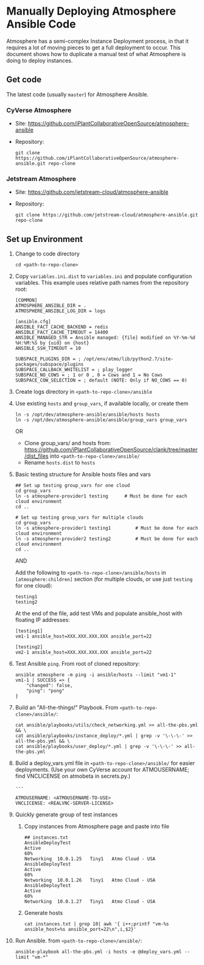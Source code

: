 # Manually Deploying Atmosphere Ansible Code

Atmosphere has a semi-complex Instance Deployment process, in that it requires a lot of moving pieces to get a full deployment to occur.  This document shows how to duplicate a manual test of what Atmosphere is doing to deploy instances.

## Get code

The latest code (usually `master`) for Atmosphere Ansible.

### CyVerse Atmosphere

* Site: <https://github.com/iPlantCollaborativeOpenSource/atmosphere-ansible>
* Repository:

	```
	git clone https://github.com/iPlantCollaborativeOpenSource/atmosphere-ansible.git repo-clone
	```

### Jetstream Atmosphere

* Site: <https://github.com/jetstream-cloud/atmosphere-ansible>
* Repository:

	```
	git clone https://github.com/jetstream-cloud/atmosphere-ansible.git repo-clone
	```

## Set up Environment

1. Change to code directory

	```
	cd <path-to-repo-clone>
	```

1. Copy `variables.ini.dist` to `variables.ini` and populate configuration variables. This example uses relative path names from the repository root:

	```
	[COMMON]
	ATMOSPHERE_ANSIBLE_DIR = .
	ATMOSPHERE_ANSIBLE_LOG_DIR = logs

	[ansible.cfg]
	ANSIBLE_FACT_CACHE_BACKEND = redis
	ANSIBLE_FACT_CACHE_TIMEOUT = 14400
	ANSIBLE_MANAGED_STR = Ansible managed: {file} modified on %Y-%m-%d %H:%M:%S by {uid} on {host}
	ANSIBLE_SSH_TIMEOUT = 10

	SUBSPACE_PLUGINS_DIR = ; /opt/env/atmo/lib/python2.7/site-packages/subspace/plugins
	SUBSPACE_CALLBACK_WHITELIST = ; play_logger
	SUBSPACE_NO_COWS = ; 1 or 0 , 0 = Cows and 1 = No Cows
	SUBSPACE_COW_SELECTION = ; default (NOTE: Only if NO_COWS == 0)
	```

1. Create logs directory in `<path-to-repo-clone>/ansible`

1. Use existing `hosts` and `group_vars`, if available locally, or create them

	```
	ln -s /opt/dev/atmosphere-ansible/ansible/hosts hosts
	ln -s /opt/dev/atmosphere-ansible/ansible/group_vars group_vars
	```

	OR

	- Clone group_vars/ and hosts from: <https://github.com/iPlantCollaborativeOpenSource/clank/tree/master/dist_files> into `<path-to-repo-clone>/ansible/`
	- Rename `hosts.dist` to `hosts`

1. Basic testing structure for Ansible hosts files and vars

	```
	## Set up testing group_vars for one cloud
	cd group_vars
	ln -s atmosphere-provider1 testing 		# Must be done for each cloud environment
	cd ..

	# Set up testing group_vars for multiple clouds
	cd group_vars
	ln -s atmosphere-provider1 testing1 		# Must be done for each cloud environment
	ln -s atmosphere-provider2 testing2 		# Must be done for each cloud environment
	cd ..

	```

	AND

	Add the following to `<path-to-repo-clone>/ansible/hosts` in `[atmosphere:children]` section (for multiple clouds, or use just `testing` for one cloud):
	```
	testing1
	testing2
	```
	At the end of the file, add test VMs and populate ansible_host with floating IP addresses:
	```
	[testing1]
	vm1-1 ansible_host=XXX.XXX.XXX.XXX ansible_port=22

	[testing2]
	vm2-1 ansible_host=XXX.XXX.XXX.XXX ansible_port=22
	```

1. Test Ansible `ping`. From root of cloned repository:

	```
	ansible atmosphere -m ping -i ansible/hosts --limit "vm1-1"
	vm1-1 | SUCCESS => {
	    "changed": false,
	    "ping": "pong"
	}
	```

1. Build an "All-the-things!" Playbook. From `<path-to-repo-clone>/ansible/`:

	```
	cat ansible/playbooks/utils/check_networking.yml >> all-the-pbs.yml && \
	cat ansible/playbooks/instance_deploy/*.yml | grep -v '\-\-\-' >> all-the-pbs.yml && \
	cat ansible/playbooks/user_deploy/*.yml | grep -v '\-\-\-' >> all-the-pbs.yml
	```

1. Build a deploy_vars.yml file in `<path-to-repo-clone>/ansible/` for easier deployments. (Use your own CyVerse account for ATMOUSERNAME; find VNCLICENSE on atmobeta in secrets.py.)

	```
	---

	ATMOUSERNAME: <ATMOUSERNAME-TO-USE>
	VNCLICENSE: <REALVNC-SERVER-LICENSE>
	```

1. Quickly generate group of test instances
	1. Copy instances from Atmosphere page and paste into file

		```
		## instances.txt
		AnsibleDeployTest
		Active
		60%
		Networking  10.0.1.25   Tiny1   Atmo Cloud - USA
		AnsibleDeployTest
		Active
		60%
		Networking  10.0.1.26   Tiny1   Atmo Cloud - USA
		AnsibleDeployTest
		Active
		60%
		Networking  10.0.1.27   Tiny1   Atmo Cloud - USA
		```

	1. Generate hosts

		```
		cat instances.txt | grep 10| awk '{ i++;printf "vm-%s ansible_host=%s ansible_port=22\n",i,$2}'
		```

1. Run Ansible. from `<path-to-repo-clone>/ansible/`:

	```
	ansible-playbook all-the-pbs.yml -i hosts -e @deploy_vars.yml --limit "vm-*"
	```
